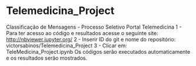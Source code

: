 # Telemedicina_Project
Classificação de Mensagens - Processo Seletivo Portal Telemedicina
1 - Para ter acesso ao código e resultados acesse o seguinte site: http://nbviewer.jupyter.org/
2 - Inserir ID do git e nome do repositório: victorsabinos/Telemedicina_Project
3 - Clicar em: TeleMedicina_Project.ipynb
Os códigos serão executados automaticamente e os resultados serão mostrados.
